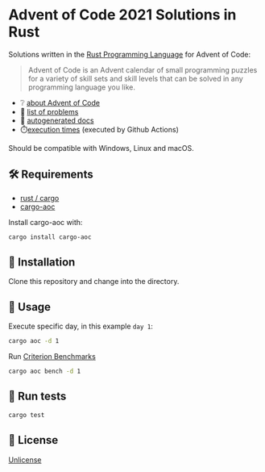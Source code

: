 # Advent of Code 2021 Solutions in Rust

Solutions written in the [Rust Programming Language](https://www.rust-lang.org/) for Advent of Code:

> Advent of Code is an Advent calendar of small programming puzzles for a variety of skill sets and skill levels that can be solved in any programming language you like.

- ❔ [about Advent of Code](https://adventofcode.com/about)
- 📆 [list of problems](https://adventofcode.com/2021)
- 📘 [autogenerated docs](https://arturh85.github.io/adventofcode-rust-2021/adventofcode_rust_2021/)
- ⏱️[execution times](https://arturh85.github.io/adventofcode-rust-2021/times/times.html) (executed by Github Actions)

Should be compatible with Windows, Linux and macOS.

## 🛠️ Requirements

- [rust / cargo](https://rustup.rs/)
- [cargo-aoc](https://github.com/gobanos/cargo-aoc)

Install cargo-aoc with:
```bash
cargo install cargo-aoc 
```

## 👷 Installation

Clone this repository and change into the directory.

## 🚀 Usage  

Execute specific day, in this example `day 1`:

```bash
cargo aoc -d 1
```

Run [Criterion Benchmarks](https://github.com/bheisler/criterion.rs) 

```bash
cargo aoc bench -d 1
```

## 🧪 Run tests

```bash
cargo test
```

## 📝 License

[Unlicense](https://choosealicense.com/licenses/unlicense/)